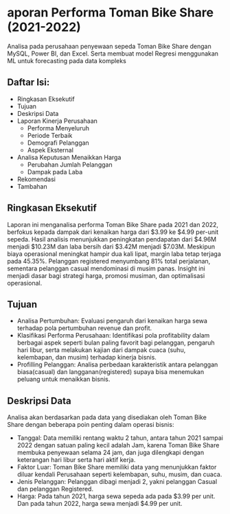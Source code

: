 # aporan Performa Toman Bike Share (2021-2022)
Analisa pada perusahaan penyewaan sepeda Toman Bike Share dengan MySQL, Power BI, dan Excel. Serta membuat model Regresi menggunakan ML untuk forecasting pada data kompleks

## Daftar Isi:
  * Ringkasan Eksekutif
  * Tujuan
  * Deskripsi Data
  *	Laporan Kinerja Perusahaan
    *	Performa Menyeluruh
    *	Periode Terbaik
    *	Demografi Pelanggan
    *	Aspek Eksternal
  *	Analisa Keputusan Menaikkan Harga
    *	Perubahan Jumlah Pelanggan
    *	Dampak pada Laba
  *	Rekomendasi
  *	Tambahan

## Ringkasan Eksekutif
Laporan ini menganalisa performa Toman Bike Share pada 2021 dan 2022, berfokus kepada dampak dari kenaikan harga dari $3.99 ke $4.99 per-unit sepeda. Hasil analisis menunjukkan peningkatan pendapatan dari $4.96M menjadi $10.23M dan laba bersih dari $3.42M menjadi $7.03M. Meskipun biaya operasional meningkat hampir dua kali lipat, margin laba tetap terjaga pada 45.35%. 
Pelanggan registered menyumbang 81% total perjalanan, sementara pelanggan casual mendominasi di musim panas. Insight ini menjadi dasar bagi strategi harga, promosi musiman, dan optimalisasi operasional.

## Tujuan
*	Analisa Pertumbuhan: Evaluasi pengaruh dari kenaikan harga sewa terhadap pola pertumbuhan revenue dan profit.
*	Klasifikasi Performa Perusahaan: Identifikasi pola profitability dalam berbagai aspek seperti bulan paling favorit bagi pelanggan, pengaruh hari libur, serta melakukan kajian dari dampak cuaca (suhu, kelembapan, dan musim) terhadap kinerja bisnis.
*	Profilling Pelanggan: Analisa perbedaan karakteristik antara pelanggan biasa(casual) dan langganan(registered) supaya bisa menemukan peluang untuk menaikkan bisnis.

## Deskripsi Data

Analisa akan berdasarkan pada data yang disediakan oleh Toman Bike Share dengan beberapa poin penting dalam operasi bisnis:

* Tanggal: Data memiliki rentang waktu 2 tahun, antara tahun 2021 sampai 2022 dengan satuan paling kecil adalah Jam, karena Toman Bike Share membuka penyewaan selama 24 jam, dan juga dilengkapi dengan keterangan hari libur serta hari aktif kerja.
* Faktor Luar: Toman Bike Share memiliki data yang menunjukkan faktor diluar kendali Perusahaan seperti kelembapan, suhu, musim, dan cuaca.
* Jenis Pelanggan: Pelanggan dibagi menjadi 2, yakni pelanggan Casual dan pelanggan Registered.
* Harga: Pada tahun 2021, harga sewa sepeda ada pada $3.99 per unit. Dan pada tahun 2022, harga sewa menjadi $4.99 per unit.

  
